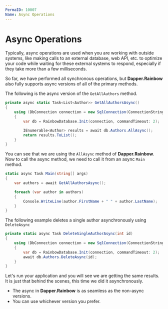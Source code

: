 ```yaml
---
PermaID: 10007
Name: Async Operations
---
```


# Async Operations

Typically, async operations are used when you are working with outside systems, like making calls to an external database, web API, etc. to optimize your code while waiting for these external systems to respond, especially if they take more than a few milliseconds. 

So far, we have performed all synchronous operations, but **Dapper.Rainbow** also fully supports async versions of all of the primary methods.

The following is the async version of the `GetAllAuthors` method.

```csharp
private async static Task<List<Author>> GetAllAuthorsAsync()
{
    using (DbConnection connection = new SqlConnection(ConnectionString))
    {
        var db = RainbowDatabase.Init(connection, commandTimeout: 2);

        IEnumerable<Author> results = await db.Authors.AllAsync();
        return results.ToList();
    }
}
```

You can see that we are using the `AllAsync` method of **Dapper.Rainbow**. Now to call the async method, we need to call it from an async `Main` method. 

```csharp
static async Task Main(string[] args)
{
    var authors = await GetAllAuthorsAsync();

    foreach (var author in authors)
    {
        Console.WriteLine(author.FirstName + " " + author.LastName);
    }
}
```

The following example deletes a single author asynchronously using `DeleteAsync`

```csharp
private static async Task DeleteSingleAuthorAsync(int id)
{
    using (DbConnection connection = new SqlConnection(ConnectionString))
    {
        var db = RainbowDatabase.Init(connection, commandTimeout: 2);
        await db.Authors.DeleteAsync(id);
    }
}
```

Let's run your application and you will see we are getting the same results. It is just that behind the scenes, this time we did it asynchronously. 

 - The async in **Dapper.Rainbow** is as seamless as the non-async versions. 
 - You can use whichever version you prefer.
